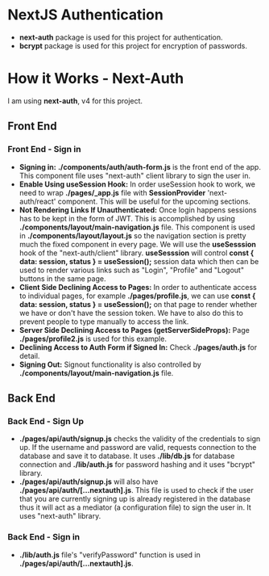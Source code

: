 # NextJS Authentication
- **next-auth** package is used for this project for authentication.
- **bcrypt** package is used for this project for encryption of passwords.

# How it Works - Next-Auth
I am using **next-auth**, v4 for this project.

## Front End
### Front End - Sign in
- **Signing in:** **./components/auth/auth-form.js** is the front end of the app. This component file uses "next-auth" client library to sign the user in.
- **Enable Using useSession Hook:** In order useSession hook to work, we need to wrap **./pages/_app.js** file with **SessionProvider**  'next-auth/react' component. This will be useful for the upcoming sections.
- **Not Rendering Links If Unauthenticated:** Once login happens sessions has to be kept in the form of JWT. This is accomplished by using **./components/layout/main-navigation.js** file. This component is used in **./components/layout/layout.js** so the navigation section is pretty much the fixed component in every page. We will use the **useSesssion** hook of the "next-auth/client" library. **useSesssion** will control **const { data: session, status } = useSession();** session data which then can be used to render various links such as "Login", "Profile" and "Logout" buttons in the same page.
- **Client Side Declining Access to Pages:** In order to authenticate access to individual pages, for example **./pages/profile.js**, we can use **const { data: session, status } = useSession();** on that page to render whether we have or don't have the session token. We have to also do this to prevent people to type manually to access the link.
- **Server Side Declining Access to Pages (getServerSideProps):** Page **./pages/profile2.js** is used for this example.
- **Declining Access to Auth Form if Signed In:** Check **./pages/auth.js** for detail.
- **Signing Out:** Signout functionality is also controlled by **./components/layout/main-navigation.js** file.

## Back End
### Back End - Sign Up
- **./pages/api/auth/signup.js** checks the validity of the credentials to sign up. If the username and password are valid, requests connection to the database and save it to database. It uses **./lib/db.js** for database connection and **./lib/auth.js** for password hashing and it uses "bcrypt" library.
- **./pages/api/auth/signup.js** will also have **./pages/api/auth/[...nextauth].js**. This file is used to check if the user that you are currently signing up is already registered in the database thus it will act as a mediator (a configuration file) to sign the user in. It uses "next-auth" library.

### Back End - Sign in
- **./lib/auth.js** file's "verifyPassword" function is used in **./pages/api/auth/[...nextauth].js**.